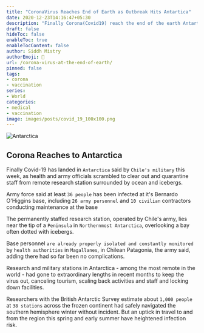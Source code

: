 ```yaml
---
title: "CoronaVirus Reaches End of Earth as Outbreak Hits Antartica"
date: 2020-12-23T14:16:47+05:30
description: "Finally Corona(Covid19) reach the end of the earth Antartica also known as coldest place on the earth."
draft: false
hideToc: false
enableToc: true
enableTocContent: false
author: Siddh Mistry
authorEmoji: 🤯
url: /corona-virus-at-the-end-of-earth/
pinned: false
tags:
- corona
- vaccination
series:
- World
categories:
- medical
- vaccination
image: images/posts/covid_19_100x100.png
---
```


![Antarctica](/images/posts/antartica.jpg)

## Corona Reaches to Antarctica

Finally Covid-19 has landed in `Antarctica` said by `Chile's military` this week, as health and army officials scrambled to clear out and quarantine staff from remote research station surrounded by ocean and icebergs.



Army force said at least `36 people` has been infected at it's Bernardo O'Higgins base, including `26 army personnel` and `10 civilian` contractors conducting maintenance at the base



The permanently staffed research station, operated by Chile's army, lies near the tip of a `Peninsula` in `Northernmost Antarctica`, overlooking a bay often dotted with icebergs.



Base personnel `are already properly isolated and constantly monitored` by `health authorities` in `Magallanes`, in Chilean Patagonia, the army said, adding there had so far been no complications.



Research and military stations in Antarctica - among the most remote in the world - had gone to extraordinary lengths in recent months to keep the virus out, canceling tourism, scaling back activities and staff and locking down facilities.



Researchers with the British Antarctic Survey estimate about `1,000 people` at `38 stations` across the frozen continent had safely navigated the southern hemisphere winter without incident. But an uptick in travel to and from the region this spring and early summer have heightened infection risk.
